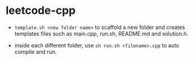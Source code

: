 # leetcode-cpp

- `template.sh <new folder name>` to scaffold a new folder and creates templates files such as main.cpp, run.sh, README.md and solution.h.

- inside each different folder, use `sh run.sh <filename>.cpp` to auto compile and run. 
